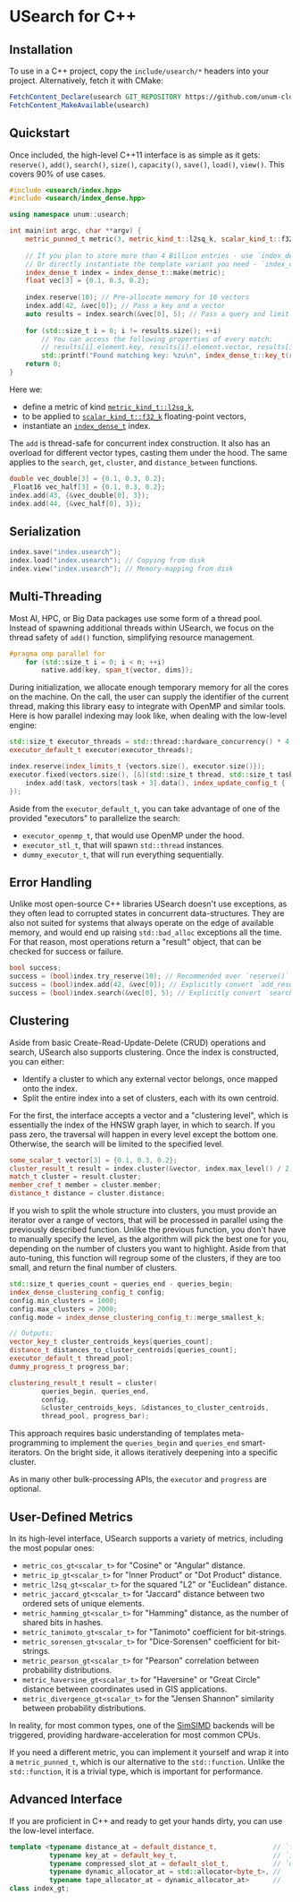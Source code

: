 # USearch for C++

## Installation

To use in a C++ project, copy the `include/usearch/*` headers into your project.
Alternatively, fetch it with CMake:

```cmake
FetchContent_Declare(usearch GIT_REPOSITORY https://github.com/unum-cloud/usearch.git)
FetchContent_MakeAvailable(usearch)
```

## Quickstart

Once included, the high-level C++11 interface is as simple as it gets: `reserve()`, `add()`, `search()`, `size()`, `capacity()`, `save()`, `load()`, `view()`.
This covers 90% of use cases.

```cpp
#include <usearch/index.hpp>
#include <usearch/index_dense.hpp>

using namespace unum::usearch;

int main(int argc, char **argv) {
    metric_punned_t metric(3, metric_kind_t::l2sq_k, scalar_kind_t::f32_k);
    
    // If you plan to store more than 4 Billion entries - use `index_dense_big_t`.
    // Or directly instantiate the template variant you need - `index_dense_gt<vector_key_t, internal_id_t>`.
    index_dense_t index = index_dense_t::make(metric);
    float vec[3] = {0.1, 0.3, 0.2};
    
    index.reserve(10); // Pre-allocate memory for 10 vectors
    index.add(42, &vec[0]); // Pass a key and a vector
    auto results = index.search(&vec[0], 5); // Pass a query and limit number of results
    
    for (std::size_t i = 0; i != results.size(); ++i)
        // You can access the following properties of every match:
        // results[i].element.key, results[i].element.vector, results[i].distance;
        std::printf("Found matching key: %zu\n", index_dense_t::key_t(results[i].member.key));
    return 0;
}
```

Here we:

- define a metric of kind [`metric_kind_t::l2sq_k`](https://unum-cloud.github.io/usearch/cpp/reference.html#_CPPv413metric_kind_t),
- to be applied to [`scalar_kind_t::f32_k`](https://unum-cloud.github.io/usearch/cpp/reference.html#_CPPv413scalar_kind_t) floating-point vectors,
- instantiate an [`index_dense_t`](https://unum-cloud.github.io/usearch/cpp/reference.html#_CPPv4I00EN4unum7usearch14index_dense_gtE) index.

The `add` is thread-safe for concurrent index construction.
It also has an overload for different vector types, casting them under the hood.
The same applies to the `search`, `get`, `cluster`, and `distance_between` functions.

```cpp
double vec_double[3] = {0.1, 0.3, 0.2};
_Float16 vec_half[3] = {0.1, 0.3, 0.2};
index.add(43, {&vec_double[0], 3});
index.add(44, {&vec_half[0], 3});
```

## Serialization

```cpp
index.save("index.usearch");
index.load("index.usearch"); // Copying from disk
index.view("index.usearch"); // Memory-mapping from disk
```

## Multi-Threading

Most AI, HPC, or Big Data packages use some form of a thread pool.
Instead of spawning additional threads within USearch, we focus on the thread safety of `add()` function, simplifying resource management.

```cpp
#pragma omp parallel for
    for (std::size_t i = 0; i < n; ++i)
        native.add(key, span_t{vector, dims});
```

During initialization, we allocate enough temporary memory for all the cores on the machine.
On the call, the user can supply the identifier of the current thread, making this library easy to integrate with OpenMP and similar tools.
Here is how parallel indexing may look like, when dealing with the low-level engine:

```cpp
std::size_t executor_threads = std::thread::hardware_concurrency() * 4;
executor_default_t executor(executor_threads);

index.reserve(index_limits_t {vectors.size(), executor.size()});
executor.fixed(vectors.size(), [&](std::size_t thread, std::size_t task) {
    index.add(task, vectors[task + 3].data(), index_update_config_t { .thread = thread });
});
```

Aside from the `executor_default_t`, you can take advantage of one of the provided "executors" to parallelize the search:

- `executor_openmp_t`, that would use OpenMP under the hood.
- `executor_stl_t`, that will spawn `std::thread` instances.
- `dummy_executor_t`, that will run everything sequentially.

## Error Handling

Unlike most open-source C++ libraries USearch doesn't use exceptions, as they often lead to corrupted states in concurrent data-structures.
They are also not suited for systems that always operate on the edge of available memory, and would end up raising `std::bad_alloc` exceptions all the time.
For that reason, most operations return a "result" object, that can be checked for success or failure.

```cpp
bool success;
success = (bool)index.try_reserve(10); // Recommended over `reserve()`
success = (bool)index.add(42, &vec[0]); // Explicitly convert `add_result_t`
success = (bool)index.search(&vec[0], 5); // Explicitly convert `search_result_t`
```

## Clustering

Aside from basic Create-Read-Update-Delete (CRUD) operations and search, USearch also supports clustering.
Once the index is constructed, you can either:

- Identify a cluster to which any external vector belongs, once mapped onto the index.
- Split the entire index into a set of clusters, each with its own centroid.

For the first, the interface accepts a vector and a "clustering level", which is essentially the index of the HNSW graph layer, in which to search.
If you pass zero, the traversal will happen in every level except the bottom one.
Otherwise, the search will be limited to the specified level.

```cpp
some_scalar_t vector[3] = {0.1, 0.3, 0.2};
cluster_result_t result = index.cluster(&vector, index.max_level() / 2);
match_t cluster = result.cluster;
member_cref_t member = cluster.member;
distance_t distance = cluster.distance;
```

If you wish to split the whole structure into clusters, you must provide an iterator over a range of vectors, that will be processed in parallel using the previously described function.
Unlike the previous function, you don't have to manually specify the level, as the algorithm will pick the best one for you, depending on the number of clusters you want to highlight.
Aside from that auto-tuning, this function will regroup some of the clusters, if they are too small, and return the final number of clusters.

```cpp
std::size_t queries_count = queries_end - queries_begin;
index_dense_clustering_config_t config;
config.min_clusters = 1000;
config.max_clusters = 2000;
config.mode = index_dense_clustering_config_t::merge_smallest_k;

// Outputs:
vector_key_t cluster_centroids_keys[queries_count];
distance_t distances_to_cluster_centroids[queries_count];
executor_default_t thread_pool;
dummy_progress_t progress_bar;

clustering_result_t result = cluster(
        queries_begin, queries_end,
        config,
        &cluster_centroids_keys, &distances_to_cluster_centroids,
        thread_pool, progress_bar);
```

This approach requires basic understanding of templates meta-programming to implement the `queries_begin` and `queries_end` smart-iterators.
On the bright side, it allows iteratively deepening into a specific cluster.

As in many other bulk-processing APIs, the `executor` and `progress` are optional.

## User-Defined Metrics

In its high-level interface, USearch supports a variety of metrics, including the most popular ones:

- `metric_cos_gt<scalar_t>` for "Cosine" or "Angular" distance.
- `metric_ip_gt<scalar_t>` for "Inner Product" or "Dot Product" distance.
- `metric_l2sq_gt<scalar_t>` for the squared "L2" or "Euclidean" distance.
- `metric_jaccard_gt<scalar_t>` for "Jaccard" distance between two ordered sets of unique elements.
- `metric_hamming_gt<scalar_t>` for "Hamming" distance, as the number of shared bits in hashes.
- `metric_tanimoto_gt<scalar_t>` for "Tanimoto" coefficient for bit-strings.
- `metric_sorensen_gt<scalar_t>` for "Dice-Sorensen" coefficient for bit-strings.
- `metric_pearson_gt<scalar_t>` for "Pearson" correlation between probability distributions.
- `metric_haversine_gt<scalar_t>` for "Haversine" or "Great Circle" distance between coordinates used in GIS applications.
- `metric_divergence_gt<scalar_t>` for the "Jensen Shannon" similarity between probability distributions.

In reality, for most common types, one of the [SimSIMD](https://github.com/ashvardanian/SimSIMD) backends will be triggered, providing hardware-acceleration for most common CPUs.

If you need a different metric, you can implement it yourself and wrap it into a `metric_punned_t`, which is our alternative to the `std::function`.
Unlike the `std::function`, it is a trivial type, which is important for performance.

## Advanced Interface

If you are proficient in C++ and ready to get your hands dirty, you can use the low-level interface.

```cpp
template <typename distance_at = default_distance_t,              // `float`
          typename key_at = default_key_t,                        // `int64_t`, `uuid_t`
          typename compressed_slot_at = default_slot_t,           // `uint32_t`, `uint40_t`
          typename dynamic_allocator_at = std::allocator<byte_t>, //
          typename tape_allocator_at = dynamic_allocator_at>      //
class index_gt;
```
